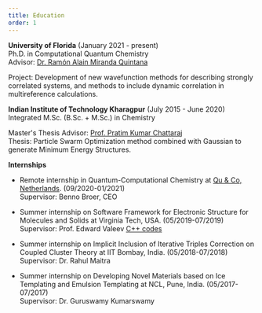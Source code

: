 ```yaml
---
title: Education
order: 1
---
```


**University of Florida** (January 2021 - present)       
Ph.D. in Computational Quantum Chemistry  
Advisor: [Dr. Ramón Alain Miranda Quintana](https://quintana.chem.ufl.edu/)

Project: Development of new wavefunction methods for describing strongly correlated systems, and methods to include dynamic correlation in multireference calculations.


**Indian Institute of Technology Kharagpur** (July 2015 - June 2020)       
Integrated M.Sc. (B.Sc. + M.Sc.) in Chemistry     
    
Master's Thesis Advisor: [Prof. Pratim Kumar Chattaraj](http://www.chemistry.iitkgp.ac.in/professor/pkc)    
Thesis: Particle Swarm Optimization method combined with Gaussian to generate Minimum Energy Structures.   


**Internships**

- Remote internship in Quantum-Computational Chemistry at [Qu & Co, Netherlands](https://quandco.com/). (09/2020-01/2021)     
  Supervisor: Benno Broer, CEO   
  
- Summer internship on Software Framework for Electronic Structure for Molecules and Solids at Virginia Tech, USA.  (05/2019-07/2019)   
  Supervisor: Prof. Edward Valeev
  [C++ codes](https://github.com/q-pratz-chem/Internship_VT_2019)    
  
- Summer internship on Implicit Inclusion of Iterative Triples Correction on Coupled Cluster Theory at IIT Bombay, India. (05/2018-07/2018)   
  Supervisor: Dr. Rahul Maitra    
  
- Summer internship on Developing Novel Materials based on Ice Templating and Emulsion Templating at NCL, Pune, India. (05/2017-07/2017)    
  Supervisor: Dr. Guruswamy Kumarswamy
